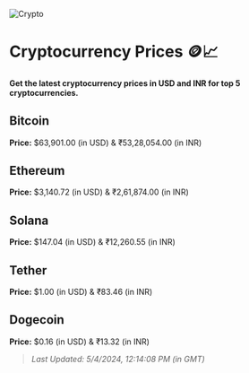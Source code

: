 
![Crypto](https://www.techguide.com.au/wp-content/uploads/2020/11/crypto3.jpeg)

# Cryptocurrency Prices 🪙📈

#### Get the latest cryptocurrency prices in USD and INR for top 5 cryptocurrencies.

## Bitcoin

**Price:** $63,901.00 (in USD) & ₹53,28,054.00 (in INR)

## Ethereum

**Price:** $3,140.72 (in USD) & ₹2,61,874.00 (in INR)

## Solana

**Price:** $147.04 (in USD) & ₹12,260.55 (in INR)

## Tether

**Price:** $1.00 (in USD) & ₹83.46 (in INR)

## Dogecoin

**Price:** $0.16 (in USD) & ₹13.32 (in INR)

> _Last Updated: 5/4/2024, 12:14:08 PM (in GMT)_
